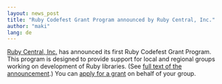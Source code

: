 ```yaml
---
layout: news_post
title: "Ruby Codefest Grant Program announced by Ruby Central, Inc."
author: "maki"
lang: de
---
```


[Ruby Central, Inc.][1] has announced its first Ruby Codefest Grant
Program. This program is designed to provide support for local and
regional groups working on development of Ruby libraries. (See [full
text of the announcement][2].) You can [apply for a grant][3] on behalf
of your group.



[1]: http://www.rubycentral.org 
[2]: http://www.rubycentral.org/grant/announce.html 
[3]: http://www.rubycentral.org/grant/application.html 
